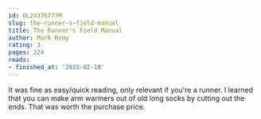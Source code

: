 ```yaml
---
id: OL24376777M
slug: the-runner-s-field-manual
title: The Runner's Field Manual
author: Mark Remy
rating: 3
pages: 224
reads:
- finished_at: '2015-02-18'
---
```

It was fine as easy/quick reading, only relevant if you're a runner. I learned that you can make arm warmers out of old long socks by cutting out the ends. That was worth the purchase price.
